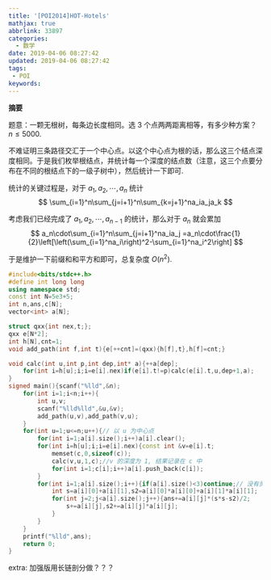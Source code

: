 ```yaml
---
title: '[POI2014]HOT-Hotels'
mathjax: true
abbrlink: 33897
categories:
  - 数学
date: 2019-04-06 08:27:42
updated: 2019-04-06 08:27:42
tags:
 - POI
keywords:
---
```



**摘要**

题意：一颗无根树，每条边长度相同。选 3 个点两两距离相等，有多少种方案？$n\leq 5000$.


<!--more-->

不难证明三条路径交汇于一个中心点。以这个中心点为根的话，那么这三个结点深度相同。于是我们枚举根结点，并统计每一个深度的结点数（注意，这三个点要分布在不同的根结点下的一级子树中），然后统计一下即可.

统计的关键过程是，对于 $a_1,a_2,\cdots,a_n$ 统计
$$
\sum_{i=1}^n\sum_{j=i+1}^n\sum_{k=j+1}^na_ia_ja_k
$$

考虑我们已经完成了 $a_1,a_2,\cdots,a_{n-1}$ 的统计，那么对于 $a_n$ 就会累加
$$
a_n\cdot\sum_{i=1}^n\sum_{j=i+1}^na_ia_j
=a_n\cdot\frac{1}{2}\left[\left(\sum_{i=1}^na_i\right)^2-\sum_{i=1}^na_i^2\right]
$$

于是维护一下前缀和和平方和即可，总复杂度 $O(n^2)$.

```cpp
#include<bits/stdc++.h>
#define int long long
using namespace std;
const int N=5e3+5;
int n,ans,c[N];
vector<int> a[N];

struct qxx{int nex,t;};
qxx e[N*2];
int h[N],cnt=1;
void add_path(int f,int t){e[++cnt]=(qxx){h[f],t},h[f]=cnt;}

void calc(int u,int p,int dep,int* a){++a[dep];
	for(int i=h[u];i;i=e[i].nex)if(e[i].t!=p)calc(e[i].t,u,dep+1,a);
}
signed main(){scanf("%lld",&n);
	for(int i=1;i<n;i++){
		int u,v;
		scanf("%lld%lld",&u,&v);
		add_path(u,v),add_path(v,u);
	}
	for(int u=1;u<=n;u++){// 以 u 为中心点
		for(int i=1;a[i].size();i++)a[i].clear();
		for(int i=h[u];i;i=e[i].nex){const int &v=e[i].t;
			memset(c,0,sizeof(c));
			calc(v,u,1,c);//v 的深度为 1, 结果记录在 c 中
			for(int i=1;c[i];i++)a[i].push_back(c[i]);
		}
		for(int i=1;a[i].size();i++){if(a[i].size()<3)continue;// 没有贡献
			int s=a[i][0]+a[i][1],s2=a[i][0]*a[i][0]+a[i][1]*a[i][1];
			for(int j=2;j<a[i].size();j++){ans+=a[i][j]*(s*s-s2)/2;
				s+=a[i][j],s2+=a[i][j]*a[i][j];
			}
		}
	}
	printf("%lld",ans);
	return 0;
}
```

extra: 加强版用长链剖分做？？？